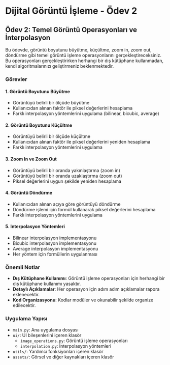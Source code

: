 # Dijital Görüntü İşleme - Ödev 2

## Ödev 2: Temel Görüntü Operasyonları ve İnterpolasyon

Bu ödevde, görüntü boyutunu büyütme, küçültme, zoom in, zoom out, döndürme gibi temel görüntü işleme operasyonlarını gerçekleştireceksiniz. Bu operasyonları gerçekleştirirken herhangi bir dış kütüphane kullanmadan, kendi algoritmalarınızı geliştirmeniz beklenmektedir.

### Görevler

#### 1. Görüntü Boyutunu Büyütme

- Görüntüyü belirli bir ölçüde büyütme
- Kullanıcıdan alınan faktör ile piksel değerlerini hesaplama
- Farklı interpolasyon yöntemlerini uygulama (bilinear, bicubic, average)

#### 2. Görüntü Boyutunu Küçültme

- Görüntüyü belirli bir ölçüde küçültme
- Kullanıcıdan alınan faktör ile piksel değerlerini yeniden hesaplama
- Farklı interpolasyon yöntemlerini uygulama

#### 3. Zoom In ve Zoom Out

- Görüntüyü belirli bir oranda yakınlaştırma (zoom in)
- Görüntüyü belirli bir oranda uzaklaştırma (zoom out)
- Piksel değerlerini uygun şekilde yeniden hesaplama

#### 4. Görüntü Döndürme

- Kullanıcıdan alınan açıya göre görüntüyü döndürme
- Döndürme işlemi için formül kullanarak piksel değerlerini hesaplama
- Farklı interpolasyon yöntemlerini uygulama

#### 5. Interpolasyon Yöntemleri

- Bilinear interpolasyon implementasyonu
- Bicubic interpolasyon implementasyonu
- Average interpolasyon implementasyonu
- Her yöntem için formüllerin uygulanması

### Önemli Notlar

- **Dış Kütüphane Kullanımı**: Görüntü işleme operasyonları için herhangi bir dış kütüphane kullanımı yasaktır.
- **Detaylı Açıklamalar**: Her operasyon için adım adım açıklamalar rapora eklenecektir.
- **Kod Organizasyonu**: Kodlar modüler ve okunabilir şekilde organize edilecektir.

### Uygulama Yapısı

- `main.py`: Ana uygulama dosyası
- `ui/`: UI bileşenlerini içeren klasör
  - `image_operations.py`: Görüntü işleme operasyonları
  - `interpolation.py`: İnterpolasyon yöntemleri
- `utils/`: Yardımcı fonksiyonları içeren klasör
- `assets/`: Görsel ve diğer kaynakları içeren klasör
